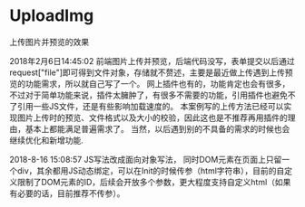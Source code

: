 # UploadImg
上传图片并预览的效果

2018年2月6日14:45:02 
前端图片上传并预览，后端代码没写，表单提交以后通过request["file"]即可得到文件对象，存储就不赘述，主要是最近做上传遇到上传预览的功能需求，所以就自己写了一个。
网上插件也有的，功能肯定也会有很多，不过对于简单功能来说，插件太臃肿了，有很多不需要的功能，引用插件也避免不了引用一些JS文件，还是有些影响加载速度的。
本案例写的上传方法已经可以实现图片上传时的预览、文件格式以及大小的校验，因此这也是不推荐再用插件的理由，基本上都能满足普遍需求了。
当然，以后遇到别的不具备的需求的时候也会继续优化和新增功能.


2018-8-16 15:08:57
JS写法改成面向对象写法， 同时DOM元素在页面上只留一个div，其余都用JS动态绑定，可以在Init的时候传参（html字符串），目前的自定义限制了DOM元素的ID，后续会开放多个参数，更大程度支持自定义html（如果有必要的话，目前推荐不传参）。
